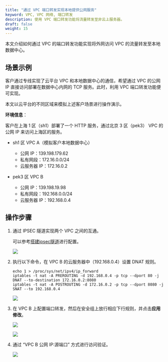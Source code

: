 ```yaml
---
title: "通过 VPC 端口转发实现本地提供公网服务"
keyword: VPC, VPC 网络, 端口转发
description: 使用 VPC 端口转发功能将流量转发至非云上服务器。
draft: false
weight: 15
---
```


本文介绍如何通过 VPC 的端口转发功能实现将外网访问 VPC 的流量转发至本地数据中心。

## 场景示例

客户通过专线实现了云平台 VPC 和本地数据中心的通信，希望通过 VPC 的公网 IP 直接访问部署在数据中心内网的 TCP 服务。此时，利用 VPC 端口转发功能便可实现。

本文以云平台的不同区域来模拟上述客户场景进行操作演示。

**环境信息**：

客户在上海 1 区（sh1）部署了一个 HTTP 服务，通过北京 3 区（pek3） VPC 的公网 IP 来访问上海区的服务。

- sh1 区 VPC A（模拟客户本地数据中心）

    - 公网 IP：139.198.179.62
    - 私有网段：172.16.0.0/24
    - 云服务器 IP：172.16.0.2

- pek3 区 VPC B

    - 公网 IP：139.198.19.98
    - 私有网段：192.168.0.0/24
    - 云服务器 IP：192.168.0.4

## 操作步骤

1. 通过 IPSEC 隧道实现两个 VPC 之间的互通。

    ​可以参考[搭建ipsec隧道](/network/vpc/manual/tunnel/ipsec/)进行配置。

    ![](../_images/private_network_1.png)

2. 执行以下命令，在 VPC B 的云服务器中（192.168.0.4）设置 DNAT 规则。

    ```shell
    echo 1 > /proc/sys/net/ipv4/ip_forward
    iptables -t nat -A PREROUTING -d 192.168.0.4 -p tcp --dport 80 -j DNAT --to-destination 172.16.0.2:8080
    iptables -t nat -A POSTROUTING -d 172.16.0.2 -p tcp --dport 8080 -j SNAT --to 192.168.0.4
    ```

    ![](../_images/private_network_2.png)

3. 在 VPC B 上配置端口转发，然后在安全组上放行相应下行规则，并点击**应用修改**。
 
    ![](../_images/private_network_4.png)

    ![](../_images/private_network_3.png)

4. 通过 “VPC B 公网 IP:源端口” 方式进行访问验证。

    ![](../_images/private_network_5.png)